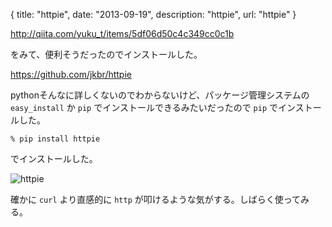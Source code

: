 {
  title: "httpie",
  date: "2013-09-19",
  description: "httpie",
  url: "httpie"
}


http://qiita.com/yuku_t/items/5df06d50c4c349cc0c1b

をみて、便利そうだったのでインストールした。

https://github.com/jkbr/httpie

pythonそんなに詳しくないのでわからないけど、パッケージ管理システムの ```easy_install``` か ```pip``` でインストールできるみたいだったので ```pip``` でインストールした。

```
% pip install httpie
```

でインストールした。

![httpie](https://github.com/jkbr/httpie/raw/master/httpie.png)

確かに ```curl``` より直感的に ```http``` が叩けるような気がする。しばらく使ってみる。
